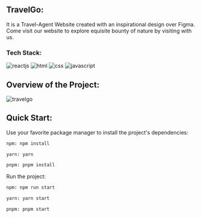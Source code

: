 ## TravelGo:

It is a Travel-Agent Website created with an inspirational design over Figma. Come visit our website to explore equisite bounty of nature by visiting with us.

### Tech Stack:


![reactjs](https://img.shields.io/badge/React-20232A?style=for-the-badge&logo=react&logoColor=61DAFB)
![html](https://img.shields.io/badge/HTML5-E34F26?style=for-the-badge&logo=html5&logoColor=white)
![css](https://img.shields.io/badge/CSS3-1572B6?style=for-the-badge&logo=css3&logoColor=white)
![javascript](https://img.shields.io/badge/JavaScript-323330?style=for-the-badge&logo=javascript&logoColor=F7DF1E)

## Overview of the Project: 

![travelgo](https://user-images.githubusercontent.com/91362589/194257001-ed5c38d8-5107-4dc1-934f-491b125c80b3.gif)

## Quick Start:
Use your favorite package manager to install the project's dependencies:

```bash
npm: npm install

yarn: yarn

pnpm: pnpm install
```
Run the project:

```bash
npm: npm run start

yarn: yarn start

pnpm: pnpm start
